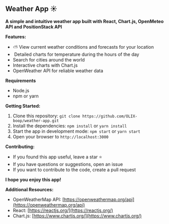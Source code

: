 ## Weather App ☀️

**A simple and intuitive weather app built with React, Chart.js, OpenMeteo API and PositionStack API**

**Features:**

* ⛅️ View current weather conditions and forecasts for your location
* ️ Detailed charts for temperature during the hours of the day
*  Search for cities around the world
*  Interactive charts with Chart.js
*  OpenWeather API for reliable weather data

**Requirements**

* Node.js
* npm or yarn

**Getting Started:**

1. Clone this repository: `git clone https://github.com/OLIX-boop/weather-app.git`
2. Install the dependencies: `npm install` or `yarn install`
3. Start the app in development mode: `npm start` or `yarn start`
4. Open your browser to `http://localhost:3000`


**Contributing:**

* If you found this app useful, leave a star ⭐️
* If you have questions or suggestions, open an issue 
* If you want to contribute to the code, create a pull request 

**I hope you enjoy this app!**

**Additional Resources:**

* OpenWeatherMap API: [https://openweathermap.org/api](https://openweathermap.org/api)
* React: [https://reactjs.org/](https://reactjs.org/)
* Chart.js: [https://www.chartjs.org/](https://www.chartjs.org/)
